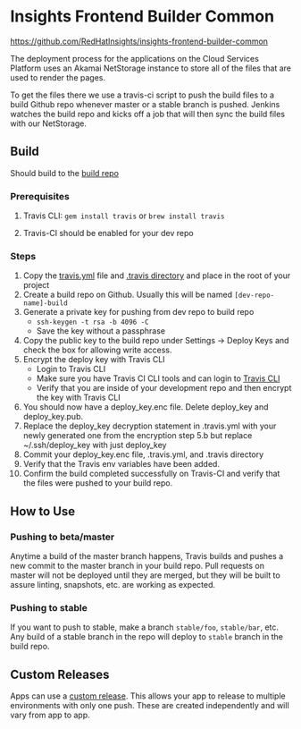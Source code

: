 # Insights Frontend Builder Common

https://github.com/RedHatInsights/insights-frontend-builder-common

The deployment process for the applications on the Cloud Services Platform uses an Akamai NetStorage instance to store all of the files that are used to render the pages.

To get the files there we use a travis-ci script to push the build files to a build Github repo whenever master or a stable branch is pushed. Jenkins watches the build repo and kicks off a job that will then sync the build files with our NetStorage.

## Build

Should build to the [build repo](https://github.com/RedHatInsights/insights-deployment-test-build)

### Prerequisites

1. Travis CLI: `gem install travis` or `brew install travis`

2. Travis-CI should be enabled for your dev repo

### Steps

1. Copy the [travis.yml](https://github.com/RedHatInsights/insights-deployment-test/blob/master/.travis.yml) file and [.travis directory](https://github.com/RedHatInsights/insights-deployment-test/tree/master/.travis) and place in the root of your project
2. Create a build repo on Github. Usually this will be named `[dev-repo-name]-build`
3. Generate a private key for pushing from dev repo to build repo
    * `ssh-keygen -t rsa -b 4096 -C`
    * Save the key without a passphrase
4. Copy the public key to the build repo under Settings -> Deploy Keys and check the box for allowing write access.
5. Encrypt the deploy key with Travis CLI
    * Login to Travis CLI
    * Make sure you have Travis CI CLI tools and can login to [Travis CLI](https://github.com/travis-ci/travis.rb#installation)
    * Verify that you are inside of your development repo and then encrypt the key with Travis CLI
6. You should now have a deploy_key.enc file. Delete deploy_key and deploy_key.pub.
7. Replace the deploy_key decryption statement in .travis.yml with your newly generated one from the encryption step 5.b but replace ~\/.ssh/deploy_key with just deploy_key
8. Commit your deploy_key.enc file, .travis.yml, and .travis directory
9. Verify that the Travis env variables have been added.
10. Confirm the build completed successfully on Travis-CI and verify that the files were pushed to your build repo.

## How to Use

### Pushing to beta/master

Anytime a build of the master branch happens, Travis builds and pushes a new commit to the master branch in your build repo. Pull requests on master will not be deployed until they are merged, but they will be built to assure linting, snapshots, etc. are working as expected.

### Pushing to stable

If you want to push to stable, make a branch `stable/foo`, `stable/bar`, etc. Any build of a stable branch in the repo will deploy to `stable` branch in the build repo.

## Custom Releases

Apps can use a [custom release](https://github.com/RedHatInsights/landing-page-frontend/blob/master/.travis/custom_release.sh). This allows your app to release to multiple environments with only one push. These are created independently and will vary from app to app.
